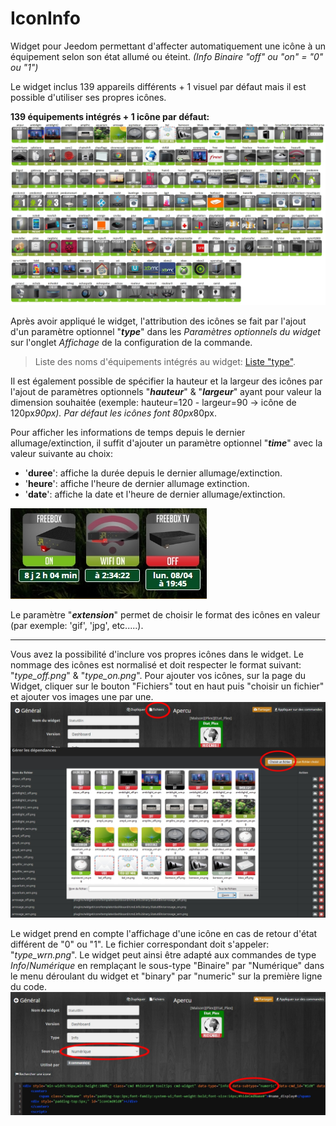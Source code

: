 # IconInfo
Widget pour Jeedom permettant d'affecter automatiquement une icône à un équipement selon son état allumé ou éteint. 
<i>(Info Binaire "off" ou "on" = "0" ou "1")</i>

Le widget inclus 139 appareils différents + 1 visuel par défaut mais il est possible d'utiliser ses propres icônes. 

<b>139 équipements intégrés + 1 icône par défaut:</b>
<img src="/doc/LogoNameList.jpg" alt="nomlogo"/>

Après avoir appliqué le widget, l'attribution des icônes se fait  par l'ajout d'un paramètre optionnel "<i><b>type</b></i>" dans les <i>Paramètres optionnels du widget</i> sur l'onglet <i>Affichage</i> de la configuration de la commande.
<blockquote>Liste des noms d'équipements intégrés au widget: <a href="/doc/LogoNameList.md">Liste "type"</a>.</blockquote>

Il est également possible de spécifier la hauteur et la largeur des icônes par l'ajout de paramètres optionnels "<i><b>hauteur</b></i>" & "<i><b>largeur</b></i>" ayant pour valeur la dimension souhaitée (exemple: hauteur=120 - largeur=90 -> icône de 120px*90px).
Par défaut les icônes font 80px*80px.

Pour afficher les informations de temps depuis le dernier allumage/extinction, il suffit d'ajouter un paramètre optionnel "<i><b>time</b></i>" avec la valeur suivante au choix:  
* '**duree**': affiche la durée depuis le dernier allumage/extinction.  
* '**heure**': affiche l'heure de dernier allumage extinction.  
* '**date**': affiche la date et l'heure de dernier allumage/extinction.  

<img src="/doc/timeIconinfo.jpg" alt="temps"/>

Le paramètre "<i><b>extension</b></i>" permet de choisir le format des icônes en valeur (par exemple: 'gif', 'jpg', etc.....).

---------------------

Vous avez la possibilité d'inclure vos propres icônes dans le widget. Le nommage des icônes est normalisé et doit respecter le format suivant: "<i>type_off.png</i>" & "<i>type_on.png</i>". Pour ajouter vos icônes, sur la page du Widget, cliquer sur le bouton "Fichiers" tout en haut puis "choisir un fichier" et ajouter vos images une par une.
<img src="/doc/AjoutIcone.jpg" alt="ajouticone"/>

Le widget prend en compte l'affichage d'une icône en cas de retour d'état différent de "0" ou "1". Le fichier correspondant doit s'appeler: "<i>type_wrn.png</i>". Le widget peut ainsi être adapté aux commandes de type <i>Info</i>/<i>Numérique</i> en remplaçant le sous-type "Binaire" par "Numérique" dans le menu déroulant du widget et "binary" par "numeric" sur la première ligne du code.
<img src="/doc/num.jpg" alt="numerique"/>